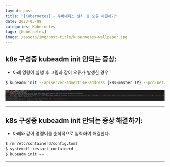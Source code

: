 ```yaml
---
layout: post
title: "[Kubernetes] - 쿠버네티스 설치 중 오류 해결하기"
date: 2023-05-09
categories: Kubernetes
tags: [Kubernetes]
image: /assets/img/post-title/kubernetes-wallpaper.jpg
---
```


## k8s 구성중 kubeadm init 안되는 증상:
- 아래 명령어 실행 후 그림과 같이 오류가 발생한 경우
```bash
$ kubeadm init --apiserver-advertise-address {k8s-master IP} --pod-network-cidr=172.16.0.0/16
```
[![Kubeadm init 과정 에러1](/assets/img/post/kubernetes/Kubeadm%20init%20%EA%B3%BC%EC%A0%95%20%EC%97%90%EB%9F%AC1.PNG)](/assets/img/post/kubernetes/Kubeadm%20init%20%EA%B3%BC%EC%A0%95%20%EC%97%90%EB%9F%AC1.PNG)

* * *

## k8s 구성중 kubeadm init 안되는 증상 해결하기:
- 아래와 같이 명령어를 순착적으로 입력하여 해결한다.
```bash
$ rm /etc/containerd/config.toml
$ systemctl restart containerd
$ kubeadm init ~~
```

* * *